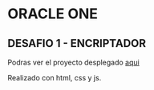 # ORACLE ONE

## DESAFIO 1 - ENCRIPTADOR

Podras ver el proyecto desplegado [aqui](https://ajimor.github.io/ONE-Oracle/)

Realizado con html, css y js.
